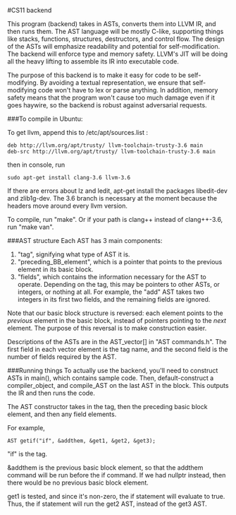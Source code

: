 #CS11 backend

This program (backend) takes in ASTs, converts them into LLVM IR, and then runs them. The AST language will be mostly C-like, supporting things like stacks, functions, structures, destructors, and control flow. The design of the ASTs will emphasize readability and potential for self-modification. The backend will enforce type and memory safety. LLVM's JIT will be doing all the heavy lifting to assemble its IR into executable code.

The purpose of this backend is to make it easy for code to be self-modifying. By avoiding a textual representation, we ensure that self-modifying code won't have to lex or parse anything. In addition, memory safety means that the program won't cause too much damage even if it goes haywire, so the backend is robust against adversarial requests.

###To compile in Ubuntu:

To get llvm, append this to /etc/apt/sources.list :
```
deb http://llvm.org/apt/trusty/ llvm-toolchain-trusty-3.6 main
deb-src http://llvm.org/apt/trusty/ llvm-toolchain-trusty-3.6 main
```

then in console, run
```
sudo apt-get install clang-3.6 llvm-3.6
```

If there are errors about lz and ledit, apt-get install the packages libedit-dev and zlib1g-dev. The 3.6 branch is necessary at the moment because the headers move around every llvm version.

To compile, run "make". Or if your path is clang++ instead of clang++-3.6, run "make van".

###AST structure
Each AST has 3 main components:

1. "tag", signifying what type of AST it is.
2. "preceding_BB_element", which is a pointer that points to the previous element in its basic block.
3. "fields", which contains the information necessary for the AST to operate. Depending on the tag, this may be pointers to other ASTs, or integers, or nothing at all. For example, the "add" AST takes two integers in its first two fields, and the remaining fields are ignored.

Note that our basic block structure is reversed: each element points to the _previous_ element in the basic block, instead of pointers pointing to the _next_ element. The purpose of this reversal is to make construction easier.

Descriptions of the ASTs are in the AST_vector[] in "AST commands.h". The first field in each vector element is the tag name, and the second field is the number of fields required by the AST.

###Running things
To actually use the backend, you'll need to construct ASTs in main(), which contains sample code. Then, default-construct a compiler_object, and compile_AST on the last AST in the block. This outputs the IR and then runs the code.

The AST constructor takes in the tag, then the preceding basic block element, and then any field elements.

For example,
```
AST getif("if", &addthem, &get1, &get2, &get3);
```

"if" is the tag.

&addthem is the previous basic block element, so that the addthem command will be run before the if command. If we had nullptr instead, then there would be no previous basic block element.

get1 is tested, and since it's non-zero, the if statement will evaluate to true. Thus, the if statement will run the get2 AST, instead of the get3 AST.
